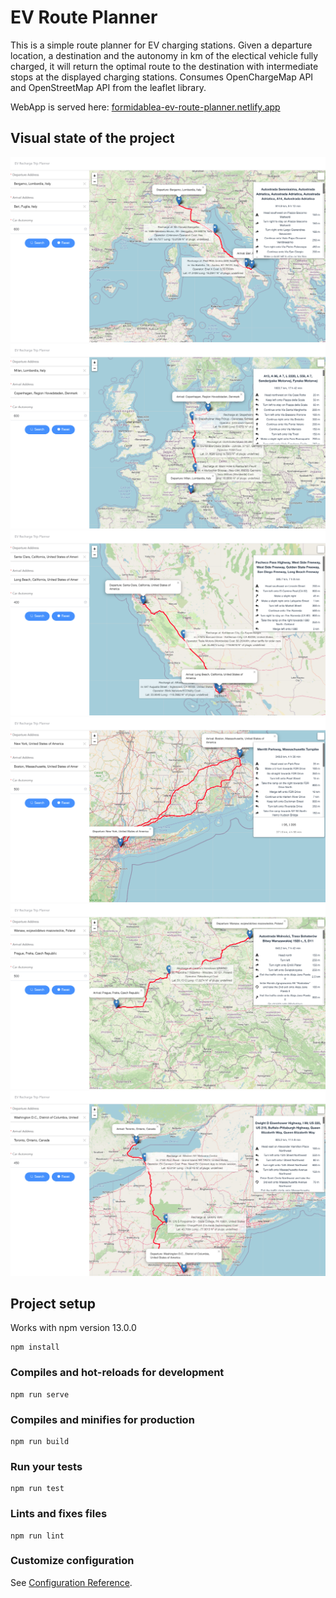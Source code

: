 # EV Route Planner

This is a simple route planner for EV charging stations. Given a departure location, a destination and the autonomy in km of the electical vehicle fully charged, it will return the optimal route to the destination with intermediate stops at the displayed charging stations. Consumes OpenChargeMap API and OpenStreetMap API from the leaflet library.

WebApp is served here: [formidablea-ev-route-planner.netlify.app](https://formidablea-ev-route-planner.netlify.app)

## Visual state of the project

<img src="./images/screenshot1.png" />
<img src="./images/screenshot2.png" />
<img src="./images/screenshot3.png" />
<img src="./images/screenshot4.png" />
<img src="./images/screenshot5.png" />
<img src="./images/screenshot6.png" />

## Project setup
Works with npm version 13.0.0
```
npm install
```

### Compiles and hot-reloads for development
```
npm run serve
```

### Compiles and minifies for production
```
npm run build
```

### Run your tests
```
npm run test
```

### Lints and fixes files
```
npm run lint
```

### Customize configuration
See [Configuration Reference](https://cli.vuejs.org/config/).
